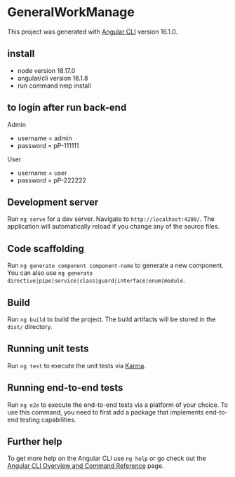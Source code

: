 # GeneralWorkManage

This project was generated with [Angular CLI](https://github.com/angular/angular-cli) version 16.1.0.

## install
- node version 18.17.0
- angular/cli  version 16.1.8
- run command nmp install 


## to login after run back-end
Admin 
- username = admin
- password = pP-111111

User
- username = user
- password = pP-222222


## Development server

Run `ng serve` for a dev server. Navigate to `http://localhost:4200/`. The application will automatically reload if you change any of the source files.

## Code scaffolding

Run `ng generate component component-name` to generate a new component. You can also use `ng generate directive|pipe|service|class|guard|interface|enum|module`.

## Build

Run `ng build` to build the project. The build artifacts will be stored in the `dist/` directory.

## Running unit tests

Run `ng test` to execute the unit tests via [Karma](https://karma-runner.github.io).

## Running end-to-end tests

Run `ng e2e` to execute the end-to-end tests via a platform of your choice. To use this command, you need to first add a package that implements end-to-end testing capabilities.

## Further help

To get more help on the Angular CLI use `ng help` or go check out the [Angular CLI Overview and Command Reference](https://angular.io/cli) page.
